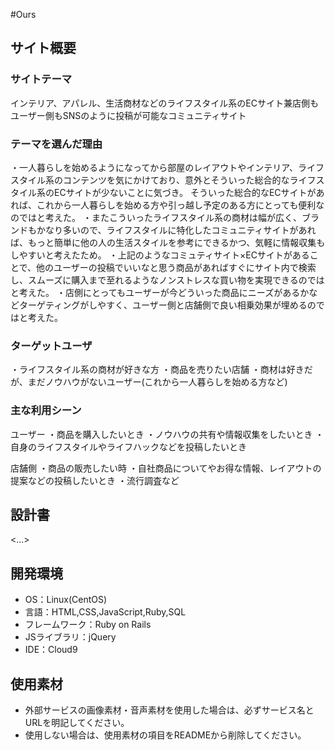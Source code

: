 #Ours

## サイト概要
### サイトテーマ
インテリア、アパレル、生活商材などのライフスタイル系のECサイト兼店側もユーザー側もSNSのように投稿が可能なコミュニティサイト

### テーマを選んだ理由
・一人暮らしを始めるようになってから部屋のレイアウトやインテリア、ライフスタイル系のコンテンツを気にかけており、意外とそういった総合的なライフスタイル系のECサイトが少ないことに気づき。
そういった総合的なECサイトがあれば、これから一人暮らしを始める方や引っ越し予定のある方にとっても便利なのではと考えた。
・またこういったライフスタイル系の商材は幅が広く、ブランドもかなり多いので、ライフスタイルに特化したコミュニティサイトがあれば、もっと簡単に他の人の生活スタイルを参考にできるかつ、気軽に情報収集もしやすいと考えたため。
・上記のようなコミュティサイト×ECサイトがあることで、他のユーザーの投稿でいいなと思う商品があればすぐにサイト内で検索し、スムーズに購入まで至れるようなノンストレスな買い物を実現できるのではと考えた。
・店側にとってもユーザーが今どういった商品にニーズがあるかなどターゲティングがしやすく、ユーザー側と店舗側で良い相乗効果が埋めるのではと考えた。

### ターゲットユーザ
・ライフスタイル系の商材が好きな方
・商品を売りたい店舗
・商材は好きだが、まだノウハウがないユーザー(これから一人暮らしを始める方など)

### 主な利用シーン
ユーザー
・商品を購入したいとき
・ノウハウの共有や情報収集をしたいとき
・自身のライフスタイルやライフハックなどを投稿したいとき

店舗側
・商品の販売したい時
・自社商品についてやお得な情報、レイアウトの提案などの投稿したいとき
・流行調査など

## 設計書
<...>

## 開発環境
- OS：Linux(CentOS)
- 言語：HTML,CSS,JavaScript,Ruby,SQL
- フレームワーク：Ruby on Rails
- JSライブラリ：jQuery
- IDE：Cloud9

## 使用素材
- 外部サービスの画像素材・音声素材を使用した場合は、必ずサービス名とURLを明記してください。
- 使用しない場合は、使用素材の項目をREADMEから削除してください。